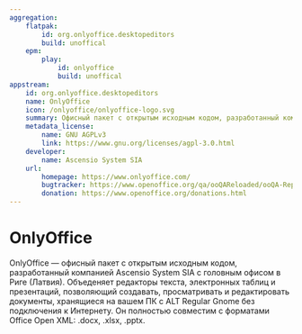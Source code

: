 ```yaml
---
aggregation: 
    flatpak: 
        id: org.onlyoffice.desktopeditors
        build: unoffical
    epm:
        play:
            id: onlyoffice
            build: unoffical
appstream:
    id: org.onlyoffice.desktopeditors
    name: OnlyOffice
    icon: /onlyoffice/onlyoffice-logo.svg
    summary: Офисный пакет с открытым исходным кодом, разработанный компанией Ascensio System SIA с головным офисом в Риге (Латвия). 
    metadata_license: 
        name: GNU AGPLv3
        link: https://www.gnu.org/licenses/agpl-3.0.html
    developer: 
        name: Ascensio System SIA
    url: 
        homepage: https://www.onlyoffice.com/
        bugtracker: https://www.openoffice.org/qa/ooQAReloaded/ooQA-ReportBugs.html
        donation: https://www.openoffice.org/donations.html
---
```




# OnlyOffice 

OnlyOffice — офисный пакет с открытым исходным кодом, разработанный компанией Ascensio System SIA с головным офисом в Риге (Латвия). Объеденяет редакторы текста, электронных таблиц и презентаций, позволяющий создавать, просматривать и редактировать документы, хранящиеся на вашем ПК с ALT Regular Gnome без подключения к Интернету. Он полностью совместим с форматами Office Open XML: .docx, .xlsx, .pptx. 

<!--@include: @apps/_parts/install/content-flatpak.md-->
<!--@include: @apps/_parts/install/content-epm-play.md-->